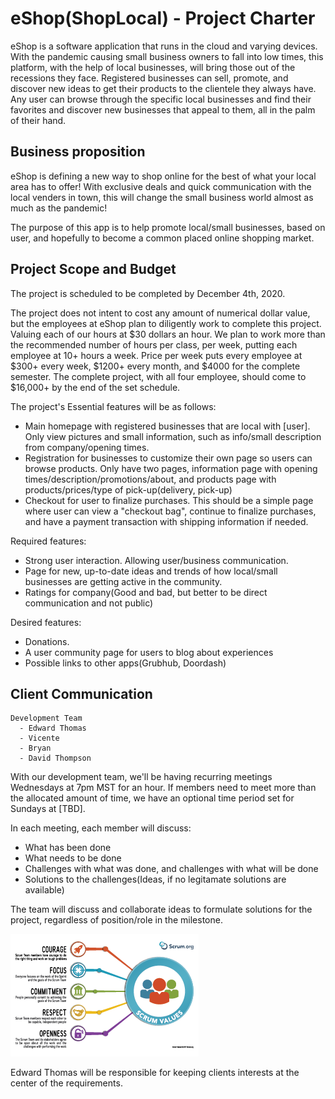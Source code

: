 # eShop(ShopLocal) - Project Charter

eShop is a software application that runs in the cloud and varying devices. With the pandemic causing small business owners to fall into low times, this platform, with the help of local businesses, will bring those out of the recessions they face. Registered businesses can sell, promote, and discover new ideas to get their products to the clientele they always have. Any user can browse through the specific local businesses and find their favorites and discover new businesses that appeal to them, all in the palm of their hand.

## Business proposition

eShop is defining a new way to shop online for the best of what your local area has to offer! With exclusive deals and quick communication with the local venders in town, this will change the small business world almost as much as the pandemic!

The purpose of this app is to help promote local/small businesses, based on user, and hopefully to become a common placed online shopping market.

## Project Scope and Budget

The project is scheduled to be completed by December 4th, 2020.

The project does not intent to cost any amount of numerical dollar value, but the employees at eShop plan to diligently work to complete this project. Valuing each of our hours at $30 dollars an hour. We plan to work more than the recommended number of hours per class, per week, putting each employee at 10+ hours a week. Price per week puts every employee at $300+ every week, $1200+ every month, and $4000 for the complete semester. The complete project, with all four employee, should come to $16,000+ by the end of the set schedule.

The project's Essential features will be as follows:
  - Main homepage with registered businesses that are local with [user]. Only view pictures and small information, such as info/small description from company/opening times.
  - Registration for businesses to customize their own page so users can browse products. Only have two pages, information page with opening times/description/promotions/about, and products page with products/prices/type of pick-up(delivery, pick-up)
  - Checkout for user to finalize purchases. This should be a simple page where user can view a "checkout bag", continue to finalize purchases, and have a payment transaction with shipping information if needed.

Required features:
  - Strong user interaction. Allowing user/business communication.
  - Page for new, up-to-date ideas and trends of how local/small businesses are getting active in the community. 
  - Ratings for company(Good and bad, but better to be direct communication and not public)

Desired features:
  - Donations.
  - A user community page for users to blog about experiences
  - Possible links to other apps(Grubhub, Doordash)
  
## Client Communication

    Development Team
      - Edward Thomas
      - Vicente
      - Bryan
      - David Thompson
     
With our development team, we'll be having recurring meetings Wednesdays at 7pm MST for an hour. If members need to meet more than the allocated amount of time, we have an optional time period set for Sundays at [TBD]. 

In each meeting, each member will discuss:
  - What has been done
  - What needs to be done
  - Challenges with what was done, and challenges with what will be done
  - Solutions to the challenges(Ideas, if no legitamate solutions are available)
  
The team will discuss and collaborate ideas to formulate solutions for the project, regardless of position/role in the milestone.

![Image of Scrum](https://github.com/Eshop-project/Milestone_1/blob/master/Scrum.png)

Edward Thomas will be responsible for keeping clients interests at the center of the requirements.
